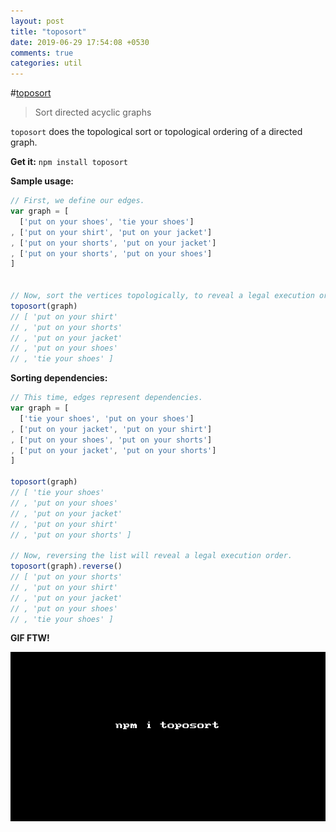 ```yaml
---
layout: post
title: "toposort"
date: 2019-06-29 17:54:08 +0530
comments: true
categories: util 
---
```


#[toposort](https://npm.im/toposort)
> Sort directed acyclic graphs

`toposort` does the topological sort or topological ordering of a directed graph.

__Get it:__ `npm install toposort`

__Sample usage:__

```js
// First, we define our edges.
var graph = [
  ['put on your shoes', 'tie your shoes']
, ['put on your shirt', 'put on your jacket']
, ['put on your shorts', 'put on your jacket']
, ['put on your shorts', 'put on your shoes']
]
 
 
// Now, sort the vertices topologically, to reveal a legal execution order.
toposort(graph)
// [ 'put on your shirt'
// , 'put on your shorts'
// , 'put on your jacket'
// , 'put on your shoes'
// , 'tie your shoes' ]

```

__Sorting dependencies:__

```js
// This time, edges represent dependencies.
var graph = [
  ['tie your shoes', 'put on your shoes']
, ['put on your jacket', 'put on your shirt']
, ['put on your shoes', 'put on your shorts']
, ['put on your jacket', 'put on your shorts']
]
 
toposort(graph) 
// [ 'tie your shoes'
// , 'put on your shoes'
// , 'put on your jacket'
// , 'put on your shirt'
// , 'put on your shorts' ]
 
// Now, reversing the list will reveal a legal execution order.
toposort(graph).reverse() 
// [ 'put on your shorts'
// , 'put on your shirt'
// , 'put on your jacket'
// , 'put on your shoes'
// , 'tie your shoes' ]
```

__GIF FTW!__

![topsort](/images/toposort/toposort.gif)